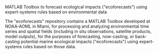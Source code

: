 MATLAB Toolbox to forecast ecological impacts ("ecoforecasts") using expert-systems rules based on environmental data

The "ecoforecasts" repository contains a MATLAB Toolbox developed at NOAA-AOML in Miami, for processing and analyzing environmental time series and spatial fields (including in situ observations, satellite products, model outputs), for the purposes of forecasting, now-casting, or back-casting potential marine ecological impacts ("ecoforecasts") using expert-systems rules based on those data.
